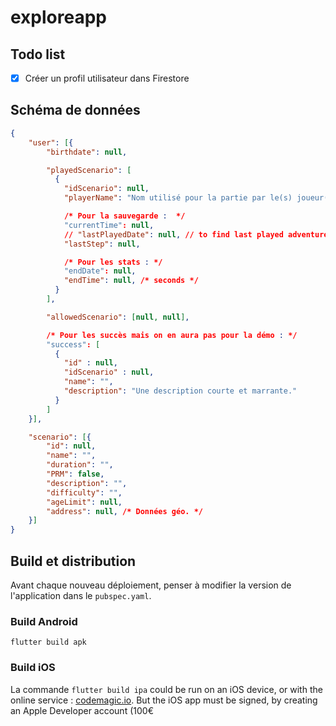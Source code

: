 # exploreapp

## Todo list 

- [x] Créer un profil utilisateur dans Firestore

## Schéma de données

```json
{
    "user": [{
        "birthdate": null,

        "playedScenario": [
          {
            "idScenario": null,
            "playerName": "Nom utilisé pour la partie par le(s) joueur(s), pas unique car scénario horodaté.",

            /* Pour la sauvegarde :  */
            "currentTime": null,
            // "lastPlayedDate": null, // to find last played adventure with that id.
            "lastStep": null,

            /* Pour les stats : */
            "endDate": null,
            "endTime": null, /* seconds */
          }
        ],

        "allowedScenario": [null, null],

        /* Pour les succès mais on en aura pas pour la démo : */
        "success": [
          {
            "id" : null, 
            "idScenario" : null,
            "name": "",
            "description": "Une description courte et marrante."
          }  
        ]
    }],

    "scenario": [{
        "id": null,
        "name": "",
        "duration": "",
        "PRM": false,
        "description": "",
        "difficulty": "",
        "ageLimit": null,
        "address": null, /* Données géo. */
    }]
}   
``` 

## Build et distribution

Avant chaque nouveau déploiement, penser à modifier la version de l'application dans le `pubspec.yaml`.

### Build Android

`flutter build apk`

### Build iOS

La commande `flutter build ipa` could be run on an iOS device, or with the online service : [codemagic.io](https://codemagic.io/apps).
But the iOS app must be signed, by creating an Apple Developer account (100€